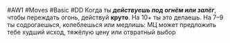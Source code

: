 #AW1 #Moves #Basic #DD 
Когда ты ***действуешь под огнём или залёг***, чтобы переждать огонь, действуй **круто**. На 10+ ты это делаешь. На 7–9 ты содрогаешься, колеблешься или медлишь: МЦ может предложить тебе худший исход, тяжёлую цену или отвратный выбор